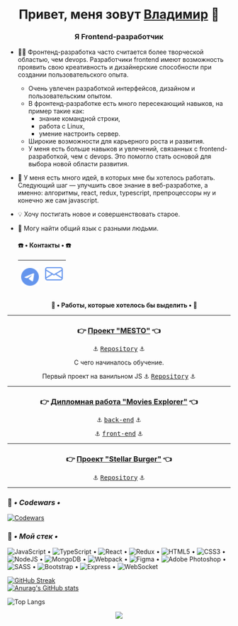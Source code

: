 <h1 align="center">Привет, меня зовут <a href="https://vk.com/c4ctys" target="_blank">Владимир</a> 👋

<h3 align="center">Я Frontend-разработчик</h3>

+ 👨‍💻 Фронтенд-разработка часто считается более творческой областью, чем devops. Разработчики frontend имеют возможность проявить свою креативность и дизайнерские способности при создании пользовательского опыта.
  -  Очень увлечен разработкой интерфейсов, дизайном и пользовательским опытом.
  -  В фронтенд-разработке есть много пересекающий навыков, на пример такие как:
      + знание командной строки,
      + работа с Linux,
      + умение настроить сервер.
  - Широкие возможности для карьерного роста и развития.
  - У меня есть больше навыков и увлечений, связанных с frontend-разработкой, чем с devops. Это помогло стать основой для выбора новой области развития.
+ 💞 У меня есть много идей, в которых мне бы хотелось работать. Следующий шаг — улучшить свое знание в веб-разработке, а именно: алгоритмы, react, redux, typescript, препроцессоры ну и конечно же сам javascript.
+ 💡 Хочу постигать новое и совершенствовать старое.
+ 🤝 Могу найти общий язык с разными людьми.
  

  <h4> ☎️ • Контакты • ☎️ </h4>
  
  | <p><a href="https://t.me/khnychkov_v" target="_blank" rel="noreferrer"><img src="./telegram.svg" alt="telegram" width="40" height="40" /></a> | <a href="mailto:vova@khortys.ru" target="_blank" rel="noreferrer"><img src="./envelope.svg" alt="e-mail" width="40" height="40" /></a></p> |
  |---|---|

  **<p align="center">💾 • Работы, которые хотелось бы выделить • 💾</p>**
  
___
  <h3 align="center">👉 <a href="https://mesto.khortys.space/" target="_blank">Проект "MESTO"</a> 👈</h3>
  <p align="center">⚓ <a href="https://github.com/cactys/react-mesto-api-full/" target="_blank"><kbd>Repository</kbd></a> ⚓</p>
  <p align="center">С чего начиналось обучение. </p>
  <p align="center">Первый проект на ванильном JS ⚓ <a href="https://github.com/cactys/mesto" target="_blank"><kbd>Repository</kbd></a> ⚓</p>
  
___
  
  <h3 align="center">👉 <a href="https://movies.khortys.space/" target="_blank">Дипломная работа "Movies Explorer"</a> 👈</h3>
  <p align="center">⚓ <a href="https://github.com/cactys/movies-explorer-api/" target="_blank"><kbd>back-end</kbd></a> ⚓</p>
  <p align="center">⚓ <a href="https://github.com/cactys/movies-explorer-frontend/" target="_blank"><kbd>front-end</kbd></a> ⚓</p>
  
___
  <h3 align="center">👉 <a href="https://stellar.khortys.space/" target="_blank">Проект "Stellar Burger"</a> 👈</h3>
  <p align="center">⚓ <a href="https://github.com/cactys/react-burger" target="_blank"><kbd>Repository</kbd></a> ⚓</p>
  
___

### 🔧 ***• Codewars •***
[![Codewars](https://www.codewars.com/users/khortys/badges/large)](https://www.codewars.com/users/khortys)

### 🔨 ***• Мой стек •***
![JavaScript](https://img.shields.io/badge/javascript-%23323330.svg?style=for-the-badge&logo=javascript&logoColor=%23F7DF1E) • ![TypeScript](https://img.shields.io/badge/TypeScript-007ACC?style=for-the-badge&logo=typescript&logoColor=white) • ![React](https://img.shields.io/badge/react-%2320232a.svg?style=for-the-badge&logo=react&logoColor=%2361DAFB) • ![Redux](https://img.shields.io/badge/redux-%23593d88.svg?style=for-the-badge&logo=redux&logoColor=white) • ![HTML5](https://img.shields.io/badge/html5-%23E34F26.svg?style=for-the-badge&logo=html5&logoColor=white) • ![CSS3](https://img.shields.io/badge/css3-%231572B6.svg?style=for-the-badge&logo=css3&logoColor=white) • ![NodeJS](https://img.shields.io/badge/node.js-6DA55F?style=for-the-badge&logo=node.js&logoColor=white) • ![MongoDB](https://img.shields.io/badge/-MongoDB-%231abd48?style=for-the-badge&logo=mongodb&logoColor=white) • ![Webpack](https://img.shields.io/badge/-Webpack-%2323c1fa?style=for-the-badge&logo=webpack&logoColor=white) • ![Figma](https://img.shields.io/badge/figma-%23F24E1E.svg?style=for-the-badge&logo=figma&logoColor=white) • ![Adobe Photoshop](https://img.shields.io/badge/adobe%20photoshop-%2331A8FF.svg?style=for-the-badge&logo=adobe%20photoshop&logoColor=white) • ![SASS](https://img.shields.io/badge/SASS-hotpink.svg?style=for-the-badge&logo=SASS&logoColor=white) • ![Bootstrap](https://img.shields.io/badge/bootstrap-%23563D7C.svg?style=for-the-badge&logo=bootstrap&logoColor=white) • ![Express](https://img.shields.io/badge/-Express-%238f8d10?style=for-the-badge&logo=express&logoColor=white) • ![WebSocket](https://img.shields.io/badge/WebSocket-BD081C?style=for-the-badge&logoColor=white)


  [![GitHub Streak](http://github-readme-streak-stats.herokuapp.com?user=cactys&theme=merko&hide_border=true&locale=ru&date_format=M%20j%5B%2C%20Y%5D&background=07086A&stroke=0711DD&ring=DD9124&fire=DD6519)](https://git.io/streak-stats)  
  [![Anurag's GitHub stats](https://github-readme-stats.vercel.app/api?username=cactys)](https://github.com/anuraghazra/github-readme-stats)

  ![Top Langs](https://github-readme-stats.vercel.app/api/top-langs/?username=cactys&layout=compact)
  
<p align="center">
  <img src="https://profile-counter.glitch.me/cactys/count.svg" />
</p>
